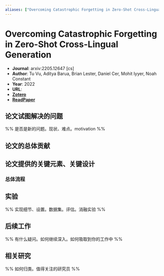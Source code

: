 ```yaml
---
aliases: ["Overcoming Catastrophic Forgetting in Zero-Shot Cross-Lingual Generation", "Overcoming Catastrophic Forgetting in Zero-Shot Cross-Lingual Generation, 2022"]
---
```

# Overcoming Catastrophic Forgetting in Zero-Shot Cross-Lingual Generation

- **Journal**: arxiv:2205.12647 [cs]
- **Author**: Tu Vu, Aditya Barua, Brian Lester, Daniel Cer, Mohit Iyyer, Noah Constant
- **Year**: 2022
- **URL**: 
- [**Zotero**](zotero://select/items/@2022OvercomingCatastrophicForgettingVu)
- [**ReadPaper**](https://readpaper.com/pdf-annotate/note?noteId=1672220710157968640)

## 论文试图解决的问题

%% 是否是新的问题。现状、难点。motivation %%

## 论文的总体贡献

## 论文提供的关键元素、关键设计

### 总体流程

## 实验

%% 实现细节、设置。数据集。评估。消融实验 %%

## 后续工作

%% 有什么疑问。如何继续深入。如何吸取到你的工作中 %%

## 相关研究

%% 如何归类。值得关注的研究员 %%

